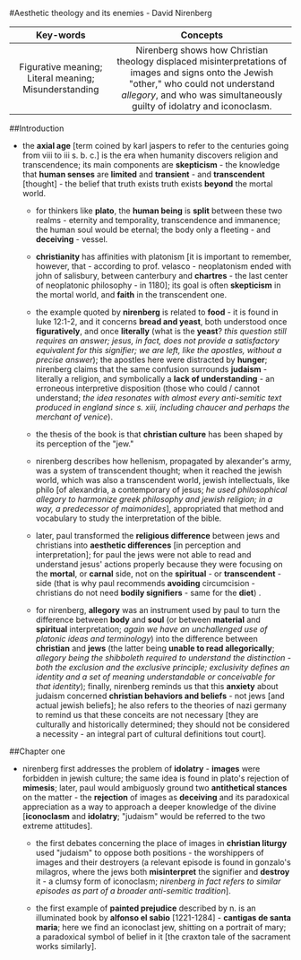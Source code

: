 #Aesthetic theology and its enemies - David Nirenberg

|Key-words|Concepts|
|:---:|:---:|
|Figurative meaning; Literal meaning; Misunderstanding|Nirenberg shows how Christian theology displaced misinterpretations of images and signs onto the Jewish "other," who could not understand _allegory_, and who was simultaneously guilty of idolatry and iconoclasm.|

##Introduction

- the __axial age__ [term coined by karl jaspers to refer to the centuries going from viii to iii s. b. c.] is the era when humanity discovers religion and transcendence; its main components are __skepticism__ - the knowledge that __human senses__ are __limited__ and __transient__ - and __transcendent__ [thought] - the belief that truth exists truth exists __beyond__ the mortal world.

	- for thinkers like __plato__, the __human being__ is __split__ between these two realms - eternity and temporality, transcendence and immanence; the human soul would be eternal; the body only a fleeting - and __deceiving__ - vessel.

	- __christianity__ has affinities with platonism [it is important to remember, however, that - according to prof. velasco - neoplatonism ended with john of salisbury, between canterbury and __chartres__ - the last center of neoplatonic philosophy - in 1180]; its goal is often __skepticism__ in the mortal world, and __faith__ in the transcendent one.

	- the example quoted by __nirenberg__ is related to __food__ - it is found in luke 12:1-2, and it concerns __bread and yeast__, both understood once __figuratively__, and once __literally__ (what is the __yeast__? _this question still requires an answer; jesus, in fact, does not provide a satisfactory equivalent for this signifier; we are left, like the apostles, without a precise answer_); the apostles here were distracted by __hunger__; nirenberg claims that the same confusion surrounds __judaism__ - literally a religion, and symbolically a __lack of understanding__ - an erroneous interpretive disposition (those who could / cannot understand; _the idea resonates with almost every anti-semitic text produced in england since s. xiii, including chaucer and perhaps the merchant of venice_).

	- the thesis of the book is that __christian culture__ has been shaped by its perception of the "jew."

	- nirenberg describes how hellenism, propagated by alexander's army, was a system of transcendent thought; when it reached the jewish world, which was also a transcendent world, jewish intellectuals, like philo [of alexandria, a contemporary of jesus; _he used philosophical allegory to harmonize greek philosophy and jewish religion; in a way, a predecessor of maimonides_], appropriated that method and vocabulary to study the interpretation of the bible.

	- later, paul transformed the __religious difference__ between jews and christians into __aesthetic differences__ [in perception and interpretation]; for paul the jews were not able to read and understand jesus' actions properly because they were focusing on the __mortal__, or __carnal__ side, not on the __spiritual__ - or __transcendent__ - side (that is why paul recommends __avoiding__ circumcision - christians do not need __bodily signifiers__ - same for the __diet__) .

	- for nirenberg, __allegory__ was an instrument used by paul to turn the difference between __body__ and __soul__ (or between __material__ and __spiritual__ interpretation; _again we have an unchallenged use of platonic ideas and terminology_) into the difference between __christian__ and __jews__ (the latter being __unable to read allegorically__; _allegory being the shibboleth required to understand the distinction - both the exclusion and the exclusive principle; exclusivity defines an identity and a set of meaning understandable or conceivable for that identity_); finally, nirenberg reminds us that this __anxiety__ about judaism concerned __christian behaviors and beliefs__ - not jews [and actual jewish beliefs]; he also refers to the theories of nazi germany to remind us that these conceits are not necessary [they are culturally and historically determined; they should not be considered a necessity - an integral part of cultural definitions tout court].

##Chapter one

- nirenberg first addresses the problem of __idolatry__ - __images__ were forbidden in jewish culture; the same idea is found in plato's rejection of __mimesis__; later, paul would ambiguosly ground two __antithetical stances__ on the matter - the __rejection__ of images as __deceiving__ and its paradoxical appreciation as a way to approach a deeper knowledge of the divine [__iconoclasm__ and __idolatry__; "judaism" would be referred to the two extreme attitudes].

	- the first debates concerning the place of images in __christian liturgy__ used "judaism" to oppose both positions - the worshippers of images and their destroyers (a relevant episode is found in gonzalo's milagros, where the jews both __misinterpret__ the signifier and __destroy__ it - a clumsy form of iconoclasm; _nirenberg in fact refers to similar episodes as part of a broader anti-semitic tradition_].

	- the first example of __painted prejudice__ described by n. is an illuminated book by __alfonso el sabio__ [1221-1284] - __cantigas de santa maria__; here we find an iconoclast jew, shitting on a portrait of mary; a paradoxical symbol of belief in it [the craxton tale of the sacrament works similarly].
